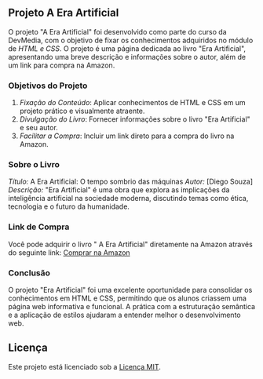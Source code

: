 

## Projeto A Era Artificial

O projeto "A Era Artificial" foi desenvolvido como parte do curso da DevMedia, com o objetivo de fixar os conhecimentos adquiridos no módulo de *HTML e CSS*. O projeto é uma página dedicada ao livro "Era Artificial", apresentando uma breve descrição e informações sobre o autor, além de um link para compra na Amazon.

### Objetivos do Projeto

1. *Fixação do Conteúdo*: Aplicar conhecimentos de HTML e CSS em um projeto prático e visualmente atraente.
2. *Divulgação do Livro*: Fornecer informações sobre o livro "Era Artificial" e seu autor.
3. *Facilitar a Compra*: Incluir um link direto para a compra do livro na Amazon.

### Sobre o Livro

*Título:* A Era Artificial: O tempo sombrio das máquinas
*Autor:* [Diego Souza]  
*Descrição:* "Era Artificial" é uma obra que explora as implicações da inteligência artificial na sociedade moderna, discutindo temas como ética, tecnologia e o futuro da humanidade.

### Link de Compra

Você pode adquirir o livro " A Era Artificial" diretamente na Amazon através do seguinte link: [Comprar na Amazon](https://www.amazon.com.br)

### Conclusão

O projeto "Era Artificial" foi uma excelente oportunidade para consolidar os conhecimentos em HTML e CSS, permitindo que os alunos criassem uma página web informativa e funcional. A prática com a estruturação semântica e a aplicação de estilos ajudaram a entender melhor o desenvolvimento web.

## Licença

Este projeto está licenciado sob a [Licença MIT](LICENSE).